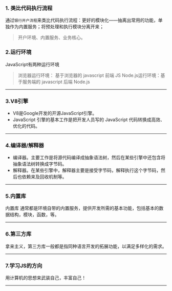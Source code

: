 
### 1. 类比代码执行流程
通过`银行开户流程`来类比代码执行流程：更好的模块化——抽离出常用的功能，单独作为内置服务；将预处理和执行模块分离开来；

>开户环境、内置服务、业务核心。

### 2.运行环境
JavaScript有两种运行环境
>浏览器运行环境：  基于浏览器的 javascript 前端 JS
> Node.js运行环境：基于服务端的 javascript 后端 Node.js

***

### 3.V8引擎
* V8是Google开发的开源JavaScript引擎。
* JavaScript 引擎的基本工作是把开发人员写的 JavaScript 代码转换成高效、优化的代码。

***

### 4.编译器/解释器

* 编译器。主要工作是将源代码编译成抽象语法树，然后在某些引擎中还包含将抽象语法树转换成字节码。
* 解释器。在某些引擎中，解释器主要是接受字节码，解释执行这个字节码，然后也依赖来及回收机制等。

***

### 5.内置库
内置库 通常都是环境自带的内置服务，提供开发所需的基本功能，包括基本的数据结构，模块，函数，等。

***

### 6.第三方库
拿来主义，第三方库一般都是指同种语言开发的拓展功能，以满足多样化的需求。

***

### 7.学习JS的方向
用计算机的思想来武装自己，丰富自己！
***
